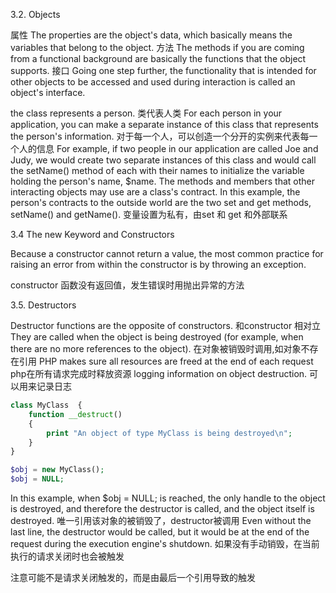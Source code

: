 3.2. Objects

属性
The properties are the object's data, which basically means the variables that belong to the object. 
方法
The methods if you are coming from a functional background are basically the functions that the object supports.
接口
Going one step further, the functionality that is intended for other objects to be accessed and used during interaction is called an object's interface.


the class represents a person. 
类代表人类
For each person in your application, you can make a separate instance of this class that represents the person's information. 
对于每一个人，可以创造一个分开的实例来代表每一个人的信息
For example, 
if two people in our application are called Joe and Judy, 
we would create two separate instances of this class and would call the setName() method of each with their names to initialize the variable holding the person's name, 
$name. The methods and members that other interacting objects may use are a class's contract. 
In this example, the person's contracts to the outside world are the two set and get methods, setName() and getName().
变量设置为私有，由set 和 get 和外部联系


3.4  The new Keyword and Constructors

Because a constructor cannot return a value, the most common practice for raising an error from within the constructor is by throwing an exception.

constructor 函数没有返回值，发生错误时用抛出异常的方法

3.5. Destructors
 
Destructor functions are the opposite of constructors. 
和constructor 相对立
They are called when the object is being destroyed (for example, when there are no more references to the object).
在对象被销毁时调用,如对象不存在引用
PHP makes sure all resources are freed at the end of each request
php在所有请求完成时释放资源
logging information on object destruction.
可以用来记录日志

```php
class MyClass  {
    function __destruct()
    {
        print "An object of type MyClass is being destroyed\n";
    }
}

$obj = new MyClass();
$obj = NULL;
```
In this example, when $obj = NULL; is reached, 
the only handle to the object is destroyed, and therefore the destructor is called, and the object itself is destroyed. 
唯一引用该对象的被销毁了，destructor被调用
Even without the last line, the destructor would be called, 
but it would be at the end of the request during the execution engine's shutdown.
如果没有手动销毁，在当前执行的请求关闭时也会被触发

注意可能不是请求关闭触发的，而是由最后一个引用导致的触发







